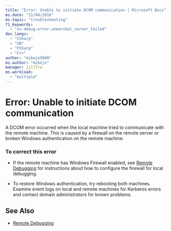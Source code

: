 ```yaml
---
title: "Error: Unable to initiate DCOM communication | Microsoft Docs"
ms.date: "11/04/2016"
ms.topic: "troubleshooting"
f1_keywords:
  - "vs.debug.error.unmarshal_server_failed"
dev_langs:
  - "CSharp"
  - "VB"
  - "FSharp"
  - "C++"
author: "mikejo5000"
ms.author: "mikejo"
manager: jillfra
ms.workload:
  - "multiple"
---
```

# Error: Unable to initiate DCOM communication
A DCOM error occurred when the local machine tried to communicate with the remote machine. This is caused by a firewall on the remote server or broken Windows authentication on the remote machine.

### To correct this error

-   If the remote machine has Windows Firewall enabled, see [Remote Debugging](../debugger/remote-debugging.md) for instructions about how to configure the firewall for local debugging.

-   To restore Windows authentication, try rebooting both machines. Examine event logs on local and remote machines for Kerberos errors and contact domain administrators for known problems.

## See Also
- [Remote Debugging](../debugger/remote-debugging.md)